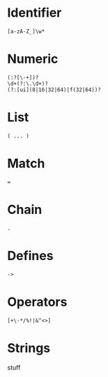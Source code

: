 # Identifier
```regexp
[a-zA-Z_]\w*
```

# Numeric
```regexp
(:?[\-+])?
\d+(?:\.\d+)?
(?:[ui](8|16|32|64)|f(32|64))?
```

# List
`( ... )`

# Match
`=`

# Chain
`.`

# Defines
`->`

# Operators
```regexp
[+\-*/%!|&^<>]
```

# Strings
stuff
